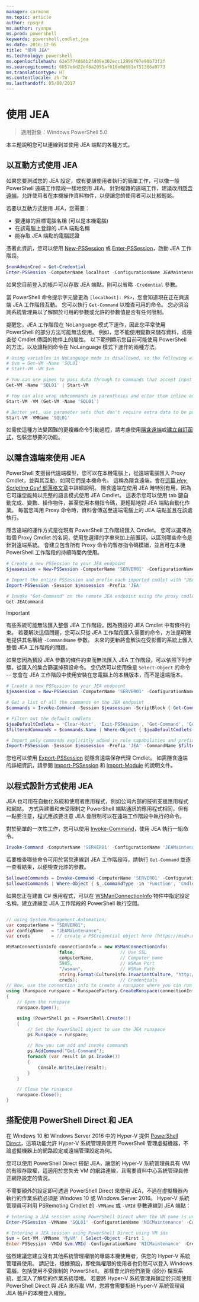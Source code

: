 ```yaml
---
manager: carmonm
ms.topic: article
author: rpsqrd
ms.author: ryanpu
ms.prod: powershell
keywords: powershell,cmdlet,jea
ms.date: 2016-12-05
title: "使用 JEA"
ms.technology: powershell
ms.openlocfilehash: 62e5f74d60b2fd09e302ecc12996f97e90b73f2f
ms.sourcegitcommit: 6057e6d22ef8a2095af610e0d681e751366a9773
ms.translationtype: HT
ms.contentlocale: zh-TW
ms.lasthandoff: 05/08/2017
---
```

# <a name="using-jea"></a>使用 JEA

> 適用對象：Windows PowerShell 5.0

本主題說明您可以連線到並使用 JEA 端點的各種方式。

## <a name="using-jea-interactively"></a>以互動方式使用 JEA

如果您要測試您的 JEA 設定，或有要讓使用者執行的簡單工作，可以像一般 PowerShell 遠端工作階段一樣地使用 JEA。
針對複雜的遠端工作，建議改用[隱含遠端](#using-jea-with-implicit-remoting)，允許使用者在本機操作資料物件，以便讓您的使用者可以比較輕鬆。

若要以互動方式使用 JEA，您需要︰
- 要連線的目標電腦名稱 (可以是本機電腦)
- 在該電腦上登錄的 JEA 端點名稱
- 能存取 JEA 端點的電腦認證

憑著此資訊，您可以使用 [New-PSSession](https://msdn.microsoft.com/powershell/reference/5.1/microsoft.powershell.core/New-PSSession) 或 [Enter-PSSession](https://msdn.microsoft.com/en-us/powershell/reference/5.1/microsoft.powershell.core/enter-pssession)，啟動 JEA 工作階段。

```powershell
$nonAdminCred = Get-Credential
Enter-PSSession -ComputerName localhost -ConfigurationName JEAMaintenance -Credential $nonAdminCred
```

如果您目前登入的帳戶可以存取 JEA 端點，則可以省略 `-Credential` 參數。

當 PowerShell 命令提示字元變更為 `[localhost]: PS>`，您會知道現在正在與遠端 JEA 工作階段互動。
您可以執行 `Get-Command` 以檢查可用的命令。
您必須洽詢系統管理員以了解關於可用的參數或允許的參數值是否有任何限制。

提醒您，JEA 工作階段在 NoLanguage 模式下運作，因此您平常使用 PowerShell 的部分方法可能無法使用。
例如，您不能使用變數來儲存資料，或檢查從 Cmdlet 傳回的物件上的屬性。
以下範例顯示您目前可能使用 PowerShell 的方法，以及讓相同命令在 NoLanguage 模式下運作的兩種方法。

```powershell
# Using variables in NoLanguage mode is disallowed, so the following will not work
# $vm = Get-VM -Name 'SQL01'
# Start-VM -VM $vm

# You can use pipes to pass data through to commands that accept input from the pipeline
Get-VM -Name 'SQL01' | Start-VM

# You can also wrap subcommands in parentheses and enter them inline as arguments
Start-VM -VM (Get-VM -Name 'SQL01')

# Better yet, use parameter sets that don't require extra data to be passed in when possible
Start-VM -VMName 'SQL01'
```

如需使這種方法變困難的更複雜命令引動過程，請考慮使用[隱含遠端](#using-jea-with-implicit-remoting)或[建立自訂函式](role-capabilities.md#creating-custom-functions)，包裝您想要的功能。

## <a name="using-jea-with-implicit-remoting"></a>以隱含遠端來使用 JEA

PowerShell 支援替代遠端模型，您可以在本機電腦上，從遠端電腦匯入 Proxy Cmdlet，並與其互動，如同它們是本機命令。
這稱為隱含遠端，會在[這篇 *Hey, Scripting Guy!* 部落格文章](https://blogs.technet.microsoft.com/heyscriptingguy/2013/09/08/remoting-the-implicit-way/)中詳細說明。
隱含遠端在使用 JEA 時特別有用，因為它可讓您能夠以完整的語言模式使用 JEA Cmdlet。
這表示您可以使用 tab 鍵自動完成、變數、操作物件，甚至使用本機指令碼，更輕鬆地對 JEA 端點自動化作業。
每當您叫用 Proxy 命令時，資料會傳送至遠端電腦上的 JEA 端點並且在該處執行。

隱含遠端的運作方式是從現有 PowerShell 工作階段匯入 Cmdlet。
您可以選擇為每個 Proxy Cmdlet 的名詞，使用您選擇的字串來加上前置詞，以區別哪些命令是針對遠端系統。
會建立包含所有 Proxy 命令的暫存指令碼模組，並且可在本機 PowerShell 工作階段的持續時間內使用。

```powershell
# Create a new PSSession to your JEA endpoint
$jeasession = New-PSSession -ComputerName 'SERVER01' -ConfigurationName 'JEAMaintenance'

# Import the entire PSSession and prefix each imported cmdlet with "JEA"
Import-PSSession -Session $jeasession -Prefix 'JEA'

# Invoke "Get-Command" on the remote JEA endpoint using the proxy cmdlet
Get-JEACommand
```

> [!IMPORTANT]
> 有些系統可能無法匯入整個 JEA 工作階段，因為預設的 JEA Cmdlet 中有條件約束。
> 若要解決這個問題，您可以只從 JEA 工作階段匯入需要的命令，方法是明確地提供其名稱給 `-CommandName` 參數。
> 未來的更新將會解決在受影響的系統上匯入整個 JEA 工作階段的問題。

如果您因為預設 JEA 參數的條件約束而無法匯入 JEA 工作階段，可以依照下列步驟，從匯入的集合篩選掉預設命令。
您仍然可以使用像是 `Select-Object` 的命令 -- 您會在 JEA 工作階段中使用安裝在您電腦上的本機版本，而不是遠端版本。

```powershell
# Create a new PSSession to your JEA endpoint
$jeasession = New-PSSession -ComputerName 'SERVER01' -ConfigurationName 'JEAMaintenance'

# Get a list of all the commands on the JEA endpoint
$commands = Invoke-Command -Session $jeasession -ScriptBlock { Get-Command }

# Filter out the default cmdlets
$jeaDefaultCmdlets = 'Clear-Host', 'Exit-PSSession', 'Get-Command', 'Get-FormatData', 'Get-Help', 'Measure-Object', 'Out-Default', 'Select-Object'
$filteredCommands = $commands.Name | Where-Object { $jeaDefaultCmdlets -notcontains $_ }

# Import only commands explicitly added in role capabilities and prefix each imported cmdlet with "JEA"
Import-PSSession -Session $jeasession -Prefix 'JEA' -CommandName $filteredCommands 
```

您也可以使用 [Export-PSSession](https://msdn.microsoft.com/powershell/reference/5.1/microsoft.powershell.utility/Export-PSSession) 從隱含遠端保存代理 Cmdlet。
如需隱含遠端的詳細資訊，請參閱 [Import-PSSession](https://msdn.microsoft.com/en-us/powershell/reference/5.1/microsoft.powershell.utility/import-pssession) 和 [Import-Module](https://msdn.microsoft.com/en-us/powershell/reference/5.1/microsoft.powershell.core/import-module) 的說明文件。

## <a name="using-jea-programatically"></a>以程式設計方式使用 JEA

JEA 也可用在自動化系統和使用者應用程式，例如公司內部的技術支援應用程式和網站。
方式與建置和未受限制之 PowerShell 端點通訊的應用程式相同，但有一點要注意，程式應該要注意 JEA 會限制可以在遠端工作階段中執行的命令。

對於簡單的一次性工作，您可以使用 [Invoke-Command](https://msdn.microsoft.com/en-us/powershell/reference/5.1/microsoft.powershell.core/invoke-command)，使用 JEA 執行一組命令。

```powershell
Invoke-Command -ComputerName 'SERVER01' -ConfigurationName 'JEAMaintenance' -ScriptBlock { Get-Process; Get-Service }
```

若要檢查哪些命令可用於當您連線到 JEA 工作階段時，請執行 `Get-Command` 並逐一查看結果，以便檢查允許的參數。

```powershell
$allowedCommands = Invoke-Command -ComputerName 'SERVER01' -ConfigurationName 'JEAMaintenance' -ScriptBlock { Get-Command }
$allowedCommands | Where-Object { $_.CommandType -in 'Function', 'Cmdlet' } | Format-Table Name, Parameters
```

如果您正在建置 C# 應用程式，可以在 [WSManConnectionInfo](https://msdn.microsoft.com/en-us/library/system.management.automation.runspaces.wsmanconnectioninfo(v=vs.85).aspx) 物件中指定設定名稱，建立連線至 JEA 工作階段的 PowerShell 執行空間。

```csharp

// using System.Management.Automation;
var computerName = "SERVER01";
var configName   = "JEAMaintenance";
var creds        = // create a PSCredential object here (https://msdn.microsoft.com/en-us/library/system.management.automation.pscredential(v=vs.85).aspx)

WSManConnectionInfo connectionInfo = new WSManConnectionInfo(
                    false,                 // Use SSL
                    computerName,          // Computer name
                    5985,                  // WSMan Port
                    "/wsman",              // WSMan Path
                    string.Format(CultureInfo.InvariantCulture, "http://schemas.microsoft.com/powershell/{0}", configName),  // Connection URI with config name
                    creds);                // Credentials
// Now, use the connection info to create a runspace where you can run the commands
using (Runspace runspace = RunspaceFactory.CreateRunspace(connectionInfo))
{
    // Open the runspace
    runspace.Open();

    using (PowerShell ps = PowerShell.Create())
    {
        // Set the PowerShell object to use the JEA runspace
        ps.Runspace = runspace;

        // Now you can add and invoke commands
        ps.AddCommand("Get-Command");
        foreach (var result in ps.Invoke())
        {
            Console.WriteLine(result);
        }
    }

    // Close the runspace
    runspace.Close();
}
```

## <a name="using-jea-with-powershell-direct"></a>搭配使用 PowerShell Direct 和 JEA

在 Windows 10 和 Windows Server 2016 中的 Hyper-V 提供 [PowerShell Direct](https://msdn.microsoft.com/en-us/virtualization/hyperv_on_windows/user_guide/vmsession)，這項功能允許 Hyper-V 系統管理員使用 PowerShell 管理虛擬機器，不論虛擬機器上的網路設定或遠端管理設定為何。

您可以使用 PowerShell Direct 搭配 JEA，讓您的 Hyper-V 系統管理員具有 VM 的有限存取權，這適用於您失去 VM 的網路連線，且需要資料中心系統管理員修正網路設定的情況。

不需要額外的設定即可透過 PowerShell Direct 來使用 JEA，不過在虛擬機器內執行的作業系統必須是 Windows 10 或 Windows Server 2016。
Hyper-V 系統管理員可利用 PSRemoting Cmdlet 的 `-VMName` 或 `-VMId` 參數連線到 JEA 端點︰

```powershell
# Entering a JEA session using PowerShell Direct when the VM name is unique
Enter-PSSession -VMName 'SQL01' -ConfigurationName 'NICMaintenance' -Credential 'localhost\JEAformyHoster'

# Entering a JEA session using PowerShell Direct using VM ids
$vm = Get-VM -VMName 'MyVM' | Select-Object -First 1
Enter-PSSession -VMId $vm.VMId -ConfigurationName 'NICMaintenance' -Credential 'localhost\JEAformyHoster'
```

強烈建議您建立沒有其他系統管理權限的專屬本機使用者，供您的 Hyper-V 系統管理員使用。
請記住，根據預設，即使無權限的使用者也仍然可以登入 Windows 電腦，包括使用不受限制的 PowerShell。
那樣會允許他們瀏覽 (部分) 檔案系統，並深入了解您的作業系統環境。
若要將 Hyper-V 系統管理員鎖定於只能使用 PowerShell Direct 與 JEA 來存取 VM，您將會需要拒絕 Hyper-V 系統管理員 JEA 帳戶的本機登入權限。
